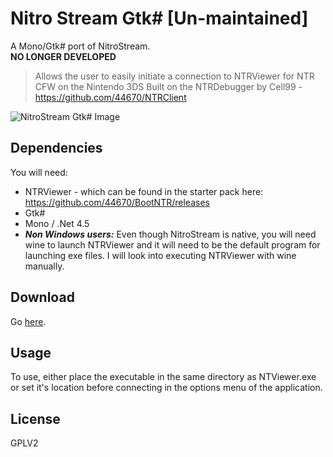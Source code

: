# Nitro Stream Gtk# [Un-maintained]
A Mono/Gtk# port of NitroStream.  
**NO LONGER DEVELOPED**

>Allows the user to easily initiate a connection to NTRViewer for NTR CFW on the Nintendo 3DS
Built on the NTRDebugger by Cell99 - https://github.com/44670/NTRClient

![NitroStream Gtk# Image](https://i.imgur.com/mCZFZdq.png)

## Dependencies
You will need:
* NTRViewer - which can be found in the starter pack here:
https://github.com/44670/BootNTR/releases
* Gtk#
* Mono / .Net 4.5
* ***Non Windows users:*** Even though NitroStream is native, you will need wine to launch NTRViewer
and it will need to be the default program for launching exe files. I will look into executing NTRViewer with wine manually.

## Download
Go [here](https://github.com/JakeHL/NitroStreamGtk-/releases).

## Usage
To use, either place the executable in the same directory as NTViewer.exe or set it's location before connecting in the options menu of the application.

## License
GPLV2
